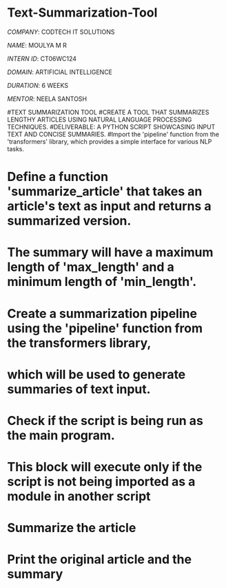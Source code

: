 # Text-Summarization-Tool

*COMPANY*: CODTECH IT SOLUTIONS

*NAME*: MOULYA M R

*INTERN ID*: CT06WC124

*DOMAIN*: ARTIFICIAL INTELLIGENCE

*DURATION*: 6 WEEKS

*MENTOR*: NEELA SANTOSH

#TEXT SUMMARIZATION TOOL
#CREATE A TOOL THAT SUMMARIZES LENGTHY ARTICLES USING NATURAL LANGUAGE PROCESSING TECHNIQUES.
#DELIVERABLE: A PYTHON SCRIPT SHOWCASING INPUT TEXT AND CONCISE SUMMARIES.
#Import the 'pipeline' function from the 'transformers' library, which provides a simple interface for various NLP tasks.
# Define a function 'summarize_article' that takes an article's text as input and returns a summarized version.
# The summary will have a maximum length of 'max_length' and a minimum length of 'min_length'.
# Create a summarization pipeline using the 'pipeline' function from the transformers library,
# which will be used to generate summaries of text input.
# Check if the script is being run as the main program. 
# This block will execute only if the script is not being imported as a module in another script
# Summarize the article
# Print the original article and the summary
